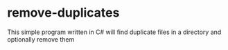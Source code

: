 remove-duplicates
=================

This simple program written in C# will find duplicate files in a directory and optionally remove them
